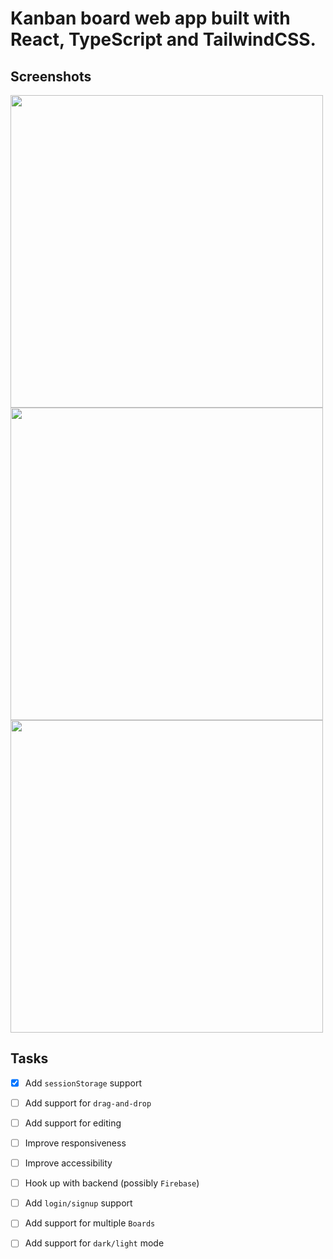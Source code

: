 # Kanban board web app built with React, TypeScript and TailwindCSS.

## Screenshots
<img src="https://user-images.githubusercontent.com/89512426/189521537-54e5d326-47db-40b4-b03b-da5ad843204b.png" width="500" /> <img src="https://user-images.githubusercontent.com/89512426/189521543-d2ca25bd-6da0-4e8b-a68e-4237ea4d4816.png" width="500" /><img src="https://user-images.githubusercontent.com/89512426/189521544-d003c945-a724-46a2-a2d3-ba2d1b74f351.png" width="500" />

## Tasks
- [x] Add `sessionStorage` support
- [ ] Add support for `drag-and-drop`
- [ ] Add support for editing
- [ ] Improve responsiveness
- [ ] Improve accessibility
- [ ] Hook up with backend (possibly `Firebase`)
- [ ] Add `login/signup` support
- [ ] Add support for multiple `Boards`
- [ ] Add support for `dark/light` mode

